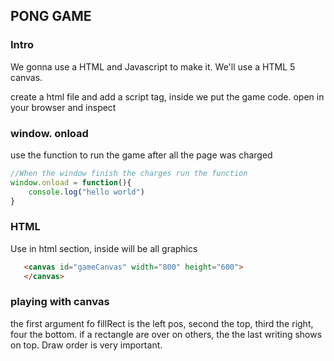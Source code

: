 ## PONG GAME 

### Intro
We gonna use a HTML and Javascript to make it.
We'll use a HTML 5 canvas.

create a html file and add a script tag, inside we put the game code.
open in your browser and inspect

### window. onload
use the function to run the game after all the page was charged
```js
//When the window finish the charges run the function
window.onload = function(){
    console.log("hello world")
}
```
### HTML <canvas>
Use in html section, inside will be all graphics 
```html
   <canvas id="gameCanvas" width="800" height="600">
   </canvas> 
```

### playing with canvas

the first argument fo fillRect is the left pos, second the top, third the right, four the bottom.
if a rectangle are over on others, the the last writing shows on top. Draw order is very important.





